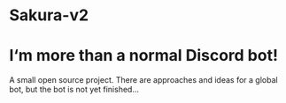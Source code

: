 # Sakura-v2
# I‘m more than a normal Discord bot!
A small open source project. There are approaches and ideas for a global bot, but the bot is not yet finished...
